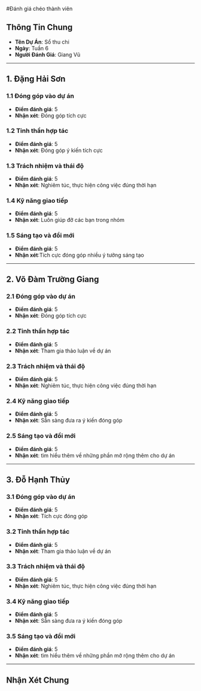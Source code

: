 #Đánh giá chéo thành viên 

## Thông Tin Chung
- **Tên Dự Án**: Sổ thu chi
- **Ngày**: Tuần 6
- **Người Đánh Giá**: Giang Vũ
-------------------------------------------------------------------------------------------
## 1. Đặng Hải Sơn
### 1.1 Đóng góp vào dự án
- **Điểm đánh giá**: 5
- **Nhận xét**: Đóng góp tích cực

### 1.2 Tinh thần hợp tác
- **Điểm đánh giá**: 5
- **Nhận xét**: Đóng góp ý kiến tích cực

### 1.3 Trách nhiệm và thái độ
- **Điểm đánh giá**: 5
- **Nhận xét**: Nghiêm túc, thực hiện công việc đúng thời hạn

### 1.4 Kỹ năng giao tiếp
- **Điểm đánh giá**: 5
- **Nhận xét**: Luôn giúp đỡ các bạn trong nhóm

### 1.5 Sáng tạo và đổi mới
- **Điểm đánh giá**: 5
- **Nhận xét**:Tích cực đóng góp nhiều ý tưởng sáng tạo
-------------------------------------------------------------------------------------------
## 2. Võ Đàm Trường Giang
### 2.1 Đóng góp vào dự án
- **Điểm đánh giá**: 5
- **Nhận xét**: Đóng góp tích cực

### 2.2 Tinh thần hợp tác
- **Điểm đánh giá**: 5
- **Nhận xét**: Tham gia thảo luận về dự án

### 2.3 Trách nhiệm và thái độ
- **Điểm đánh giá**: 5
- **Nhận xét**: Nghiêm túc, thực hiện công việc đúng thời hạn

### 2.4 Kỹ năng giao tiếp
- **Điểm đánh giá**: 5
- **Nhận xét**: Sẵn sàng đưa ra ý kiến đóng góp

### 2.5 Sáng tạo và đổi mới
- **Điểm đánh giá**: 5
- **Nhận xét**: tìm hiểu thêm về những phần mở rộng thêm cho dự án
-------------------------------------------------------------------------------------------
## 3. Đỗ Hạnh Thủy
### 3.1 Đóng góp vào dự án
- **Điểm đánh giá**: 5
- **Nhận xét**: Tích cực đóng góp
### 3.2 Tinh thần hợp tác
- **Điểm đánh giá**: 5
- **Nhận xét**: Tham gia thảo luận về dự án

### 3.3 Trách nhiệm và thái độ
- **Điểm đánh giá**: 5
- **Nhận xét**: Nghiêm túc, thực hiện công việc đúng thời hạn

### 3.4 Kỹ năng giao tiếp
- **Điểm đánh giá**: 5
- **Nhận xét**: Sẵn sàng đưa ra ý kiến đóng góp

### 3.5 Sáng tạo và đổi mới
- **Điểm đánh giá**: 5
- **Nhận xét**: tìm hiểu thêm về những phần mở rộng thêm cho dự án
-------------------------------------------------------------------------------------------
## Nhận Xét Chung
